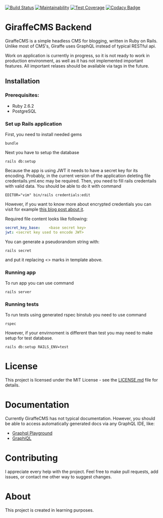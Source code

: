 [![Build Status](https://travis-ci.com/kuskoman/GiraffeCMS-backend.svg?branch=master)](https://travis-ci.com/kuskoman/GiraffeCMS-backend)
[![Maintainability](https://api.codeclimate.com/v1/badges/5365516c3e5989b2d969/maintainability)](https://codeclimate.com/github/kuskoman/GiraffeCMS-backend/maintainability)
[![Test Coverage](https://api.codeclimate.com/v1/badges/5365516c3e5989b2d969/test_coverage)](https://codeclimate.com/github/kuskoman/GiraffeCMS-backend/test_coverage)
[![Codacy Badge](https://api.codacy.com/project/badge/Grade/ff48f170b1c246c1baa162cb33d3937d)](https://www.codacy.com/app/kuskoman/GiraffeCMS-backend?utm_source=github.com&amp;utm_medium=referral&amp;utm_content=kuskoman/GiraffeCMS-backend&amp;utm_campaign=Badge_Grade)

# GiraffeCMS Backend
GiraffeCMS is a simple headless CMS for blogging, written in Ruby on Rails. Unlike most of CMS's, Giraffe uses GraphQL instead of typical RESTful api.

Work on application is currently in progress, so it is not ready to work in production environment, as well as it has not implemented important features. All important relases should be available via tags in the future.

## Installation
### Prerequisites:
* Ruby 2.6.2
* PostgreSQL

### Set up Rails application
First, you need to install needed gems
~~~~shell
bundle
~~~~
Next you have to setup the database
~~~~shell
rails db:setup
~~~~
Because the app is using JWT it needs to have a secret key for its encoding. Probably, in the current version of the application deleting file credentails.yml.enc may be required. Then, you need to fill rails credentails with valid data. You should be able to do it with command
~~~~shell
EDITOR="vim" bin/rails credentials:edit
~~~~
However, if you want to know more about encrypted credentials you can visit for example [this blog post about it](https://www.engineyard.com/blog/rails-encrypted-credentials-on-rails-5.2).

Required file content looks like following:
~~~~yml
secret_key_base: 	<base secret key>
jwt: <secret key used to encode JWT>
~~~~
You can generate a pseudorandom string with:
~~~~shell
rails secret
~~~~
and put it replacing <> marks in template above.

### Running app
To run app you can use command
~~~~shell
rails server
~~~~

### Running tests
To run tests using generated rspec binstub you need to use command
~~~~shell
rspec
~~~~
However, if your envirnoment is different than test you may need to make setup for test database.
~~~~shell
rails db:setup RAILS_ENV=test
~~~~

# License
This project is licensed under the MIT License - see the [LICENSE.md](LICENSE.md) file for details.

# Documentation
Currently GiraffeCMS has not typical documentation. However, you should be able to access automatically generated docs via any GraphQL IDE, like:
* [Graphql Playground](https://github.com/prisma/graphql-playground)
* [GraphiQL](https://github.com/graphql/graphiql)

# Contributing
I appreciate every help with the project. Feel free to make pull requests, add issues, or contact me other way to suggest changes.

# About

This project is created in learning purposes.